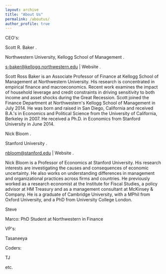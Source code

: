 ```yaml
---
layout: archive
title: "About Us"
permalink: /aboutus/
author_profile: true
---
```


CEO's: 

Scott R. Baker . 

Northwestern University, Kellogg School of Management .

s-baker@kellogg.northwestern.edu | Website .

Scott Ross Baker is an Associate Professor of Finance at Kellogg School of Management at Northwestern University. His research is concentrated in empirical finance and macroeconomics. Recent work examines the impact of household leverage and credit constraints in driving sensitivity to both income and asset shocks during the Great Recession. Scott joined the Finance Department at Northwestern's Kellogg School of Management in July 2014. He was born and raised in San Diego, California and received B.A.'s in Economics and Political Science from the University of California, Berkeley in 2007. He received a Ph.D. in Economics from Stanford University in June 2014.  
 
Nick Bloom .

Stanford University .

nbloom@stanford.edu | Website .

Nick Bloom is a Professor of Economics at Stanford University. His research interests are investigating the causes and consequences of economic uncertainty. He also works on understanding differences in management and organizational practices across firms and countries. He previously worked as a research economist at the Institute for Fiscal Studies, a policy advisor at HM Treasury and as a management consultant at McKinsey & Company. He is a graduate of Cambridge University, with a MPhil from Oxford University, and a PhD from University College London.  



Steve

Marco: PhD Student at Northwestern in Finance

VP's:

Tasaneeya

Coders:

TJ

etc.
